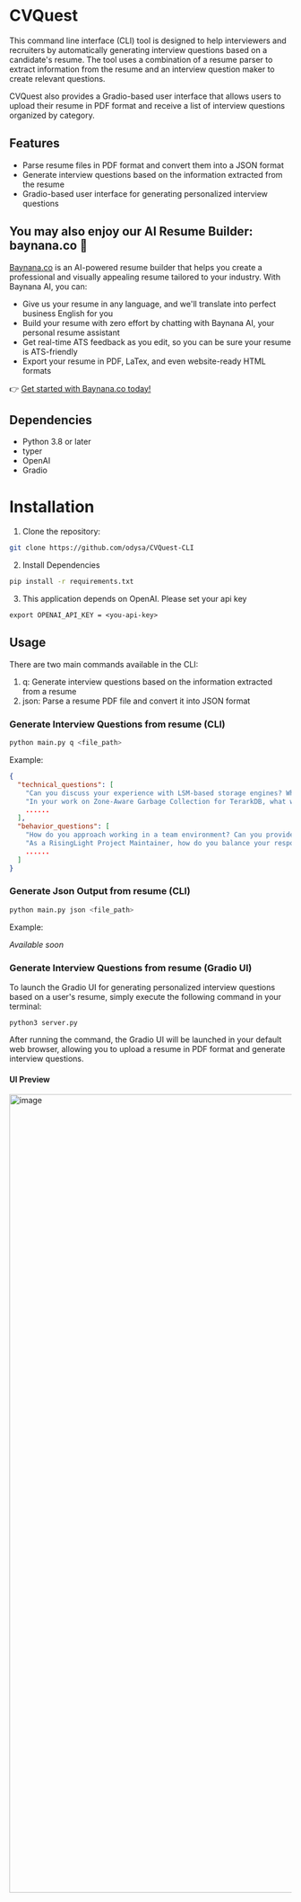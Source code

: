 # CVQuest

This command line interface (CLI) tool is designed to help interviewers and recruiters by automatically generating interview questions based on a candidate's resume. The tool uses a combination of a resume parser to extract information from the resume and an interview question maker to create relevant questions.

CVQuest also provides a Gradio-based user interface that allows users to upload their resume in PDF format and receive a list of interview questions organized by category.

## Features
* Parse resume files in PDF format and convert them into a JSON format
* Generate interview questions based on the information extracted from the resume
* Gradio-based user interface for generating personalized interview questions

## You may also enjoy our AI Resume Builder: baynana.co 🚀

[Baynana.co](https://baynana.co) is an AI-powered resume builder that helps you create a professional and visually appealing resume tailored to your industry. With Baynana AI, you can:

- Give us your resume in any language, and we'll translate into perfect business English for you
- Build your resume with zero effort by chatting with Baynana AI, your personal resume assistant
- Get real-time ATS feedback as you edit, so you can be sure your resume is ATS-friendly
- Export your resume in PDF, LaTex, and even website-ready HTML formats

👉 [Get started with Baynana.co today!](https://baynana.co)

## Dependencies
* Python 3.8 or later
* typer
* OpenAI
* Gradio

# Installation

1. Clone the repository:
```bash
git clone https://github.com/odysa/CVQuest-CLI
```

2. Install Dependencies
```bash
pip install -r requirements.txt
```

3. This application depends on OpenAI. Please set your api key
```
export OPENAI_API_KEY = <you-api-key>
```
## Usage

There are two main commands available in the CLI:

1. q: Generate interview questions based on the information extracted from a resume
2. json: Parse a resume PDF file and convert it into JSON format

### Generate Interview Questions from resume (CLI)
```bash
python main.py q <file_path>
```
Example:
```json
{
  "technical_questions": [
    "Can you discuss your experience with LSM-based storage engines? What are the main benefits of this approach, and how did you apply it in your work on AgateDB?",
    "In your work on Zone-Aware Garbage Collection for TerarkDB, what were the key performance metrics you used to evaluate the effectiveness of your implementation? How did it compare to other approaches?"
    ......
  ],
  "behavior_questions": [
    "How do you approach working in a team environment? Can you provide an example of a successful collaboration with team members on a challenging project?",
    "As a RisingLight Project Maintainer, how do you balance your responsibilities as a maintainer with your other commitments? How do you ensure that you are meeting the needs of the project and the community while also managing your own workload?"
    ......
  ]
}
```

### Generate Json Output from resume (CLI)
```bash
python main.py json <file_path>
```
Example:

_Available soon_

### Generate Interview Questions from resume (Gradio UI)

To launch the Gradio UI for generating personalized interview questions based on a user's resume, simply execute the following command in your terminal:

```python3 server.py```

After running the command, the Gradio UI will be launched in your default web browser, allowing you to upload a resume in PDF format and generate interview questions.

#### UI Preview
<img width="1422" alt="image" src="https://user-images.githubusercontent.com/61036578/226255002-a1a661fa-86a8-4a82-9b29-3da68b088920.png">